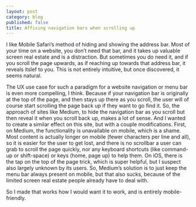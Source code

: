 ```yaml
---
layout: post
category: blog
published: false
title: Affixing navigation bars when scrolling up
---
```


I like Mobile Safari’s method of hiding and showing the address bar. Most of your time on a website, you don’t need that bar, and it takes up valuable screen real estate and is a distraction. But sometimes you do need it, and if you scroll the page upwards, as if reaching up towards that address bar, it reveals itslef to you. This is not entirely intuitive, but once discovered, it seems natural.

The UX use case for such a paradigm for a website navigation or menu bar is even more compelling, I think. Because if your navigation bar is originally at the top of the page, and then stays up there as you scroll, the user will of course start scrolling the page back up if they want to go find it. So, the approach of sites like Medium, to hide the navigation bar as you scroll but then reveal it when you scroll back up, makes a lot of sense. And I wanted to create a similar effect on this site, but with a couple modifications. First, on Medium, the functionality is unavailable on mobile, which is a shame. Most content is actually longer on mobile (fewer characters per line and all), so it is easier for the user to get lost, and there is no scrollbar a user can grab to scroll the page quickly, nor any keyboard shortcuts (like command-up or shift-space) or keys (home, page up) to help them. On iOS, there is the tap on the top of the page trick, which is super helpful, but I suspect also largely unknown by its users. So, Medium’s solution is to just keep the menu bar always present on mobile, but that also sucks, because of the limited screen real estate people already have to deal with.

So I made that works how I would want it to work, and is entirely mobile-friendly.